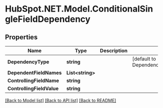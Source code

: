 # HubSpot.NET.Model.ConditionalSingleFieldDependency

## Properties

Name | Type | Description | Notes
------------ | ------------- | ------------- | -------------
**DependencyType** | **string** |  | [default to DependencyTypeEnum.CONDITIONALSINGLEFIELD]
**DependentFieldNames** | **List&lt;string&gt;** |  | 
**ControllingFieldName** | **string** |  | 
**ControllingFieldValue** | **string** |  | 

[[Back to Model list]](../README.md#documentation-for-models) [[Back to API list]](../README.md#documentation-for-api-endpoints) [[Back to README]](../README.md)

